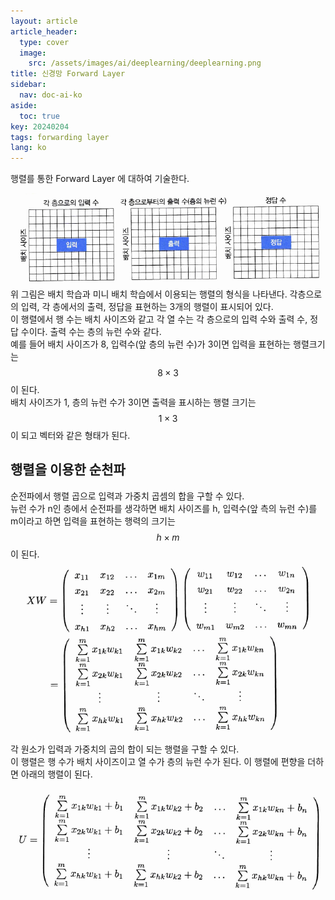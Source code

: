 ```yaml
---
layout: article
article_header:
  type: cover
  image:
    src: /assets/images/ai/deeplearning/deeplearning.png
title: 신경망 Forward Layer
sidebar:
  nav: doc-ai-ko
aside:
  toc: true
key: 20240204
tags: forwarding layer
lang: ko
---
```

행렬를 통한 Forward Layer 에 대하여 기술한다. 
<!--more-->
![Image](/assets/images/ai/deeplearning/matrix_layer.png)
위 그림은 배치 학습과 미니 배치 학습에서 이용되는 행렬의 형식을 나타낸다. 각층으로의 입력, 각 층에서의 출력, 정답을 표현하는 3개의 행렬이 표시되어 있다.   
이 행렬에서 행 수는 배치 사이즈와 같고 각 열 수는 각 층으로의 입력 수와 출력 수, 정답 수이다. 출력 수는 층의 뉴런 수와 같다.   
예를 들어 배치 사이즈가 8, 입력수(앞 층의 뉴런 수)가 3이면 입력을 표현하는 행렬크기는 $$8 \times 3$$이 된다.   
배치 사이즈가 1, 층의 뉴런 수가 3이면 출력을 표시하는 행렬 크기는 $$1 \times 3$$ 이 되고 벡터와 같은 형태가 된다.

## 행렬을 이용한 순천파
순전파에서 행렬 곱으로 입력과 가중치 곱셈의 합을 구할 수 있다.   
뉴런 수가 n인 층에서 순전파를 생각하면 배치 사이즈를 h, 입력수(앞 측의 뉴런 수)를 m이라고 하면 입력을 표현하는 행력의 크기는 $$h \times m$$ 이 된다.
![Image](/assets/images/ai/deeplearning/forward_matrix.png)
각 원소가 입력과 가중치의 곱의 합이 되는 행렬을 구할 수 있다.   
이 행렬은 행 수가 배치 사이즈이고 열 수가 층의 뉴런 수가 된다. 이 행렬에 편향을 더하면 아래의 행렬이 된다.
![Image](/assets/images/ai/deeplearning/forward_matrix_bias.png)